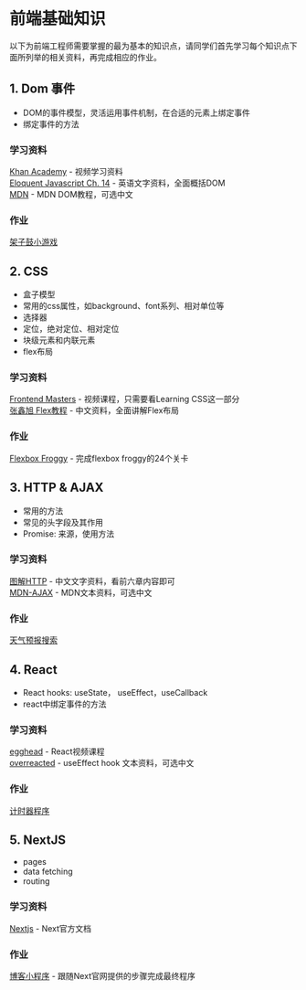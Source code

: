# 前端基础知识

以下为前端工程师需要掌握的最为基本的知识点，请同学们首先学习每个知识点下面所列举的相关资料，再完成相应的作业。
## 1. Dom 事件

* DOM的事件模型，灵活运用事件机制，在合适的元素上绑定事件
* 绑定事件的方法

### 学习资料
[Khan Academy](https://www.khanacademy.org/computing/computer-programming/html-css-js) - 视频学习资料  
[Eloquent Javascript Ch. 14](https://eloquentjavascript.net/14_dom.html) - 英语文字资料，全面概括DOM  
[MDN](https://developer.mozilla.org/en-US/docs/Web/API/Document_Object_Model/Introduction) - MDN DOM教程，可选中文

### 作业
[架子鼓小游戏](drum-kit-starting-files)
## 2. CSS

* 盒子模型
* 常用的css属性，如background、font系列、相对单位等
* 选择器
* 定位，绝对定位、相对定位
* 块级元素和内联元素
* flex布局

### 学习资料
[Frontend Masters](https://frontendmasters.com/courses/web-development-v2/introducing-css/) - 视频课程，只需要看Learning CSS这一部分  
[张鑫旭 Flex教程](https://www.zhangxinxu.com/wordpress/2018/10/display-flex-css3-css/) - 中文资料，全面讲解Flex布局

### 作业
[Flexbox Froggy](https://flexboxfroggy.com) - 完成flexbox froggy的24个关卡
## 3. HTTP & AJAX   

* 常用的方法
* 常见的头字段及其作用
* Promise: 来源，使用方法

### 学习资料
[图解HTTP](https://kingyinliang.github.io/PDF/图解HTTP+彩色版.pdf) - 中文文字资料，看前六章内容即可  
[MDN-AJAX](https://developer.mozilla.org/en-US/docs/Web/Guide/AJAX) - MDN文本资料，可选中文

### 作业
[天气预报搜索](weather-forecast)
## 4. React    

* React hooks: useState， useEffect，useCallback
* react中绑定事件的方法

### 学习资料
[egghead](https://egghead.io/lessons/react-create-a-user-interface-with-vanilla-javascript-and-dom) - React视频课程  
[overreacted](https://overreacted.io/zh-hans/a-complete-guide-to-useeffect) - useEffect hook 文本资料，可选中文

### 作业
[计时器程序](timers)
## 5. NextJS   

* pages
* data fetching
* routing

### 学习资料
[Nextjs](https://nextjs.org/docs/getting-started) - Next官方文档

### 作业
[博客小程序](https://nextjs.org/learn/basics/create-nextjs-app?utm_source=next-site&utm_medium=nav-cta&utm_campaign=next-website) - 跟随Next官网提供的步骤完成最终程序







